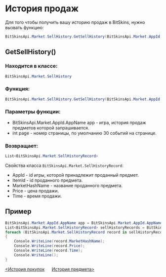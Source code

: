 ﻿# История продаж

Для того чтобы получить вашу историю продаж в BitSkins, нужно вызвать функцию:

```csharp
BitSkinsApi.Market.SellHistory.GetSellHistory(BitSkinsApi.Market.AppId.AppName app, int page);
```

## GetSellHistory()

### Находится в классе:

```csharp
BitSkinsApi.Market.SellHistory
```

### Функция:

```csharp
BitSkinsApi.Market.SellHistory.GetSellHistory(BitSkinsApi.Market.AppId.AppName app, int page);
```

### Параметры функции:

* BitSkinsApi.Market.AppId.AppName app - игра, история продаж предметов которой запрашивается.
* int page - номер страницы, по умолчанию 30 событий на странице.

### Возвращает:

```csharp
List<BitSkinsApi.Market.SellHistoryRecord>
```

Свойства класса ```BitSkinsApi.Market.SellHistoryRecord```:
* AppId - id игры, которой принадлежит проданный предмет.
* ItemId - id проданного предмета.
* MarketHashName - название проданного предмета.
* Price - цена продажи.
* Time - время продажи.

## Пример

```csharp
BitSkinsApi.Market.AppId.AppName app = BitSkinsApi.Market.AppId.AppName.CounterStrikGlobalOffensive;
List<BitSkinsApi.Market.SellHistoryRecord> sellHistoryRecords = BitSkinsApi.Market.SellHistory.GetSellHistory(app, 1);
foreach (BitSkinsApi.Market.SellHistoryRecord record in sellHistoryRecords)
{
    Console.WriteLine(record.MarketHashName);
    Console.WriteLine(record.Price);
    Console.WriteLine(record.Time);
    Console.WriteLine();
}
```

[<История покупок](https://github.com/Captious99/BitSkinsApi/blob/master/docs/ru/market/buy_history.md) &nbsp;&nbsp;&nbsp;&nbsp; [История предмета>](https://github.com/Captious99/BitSkinsApi/blob/master/docs/ru/market/item_history.md)